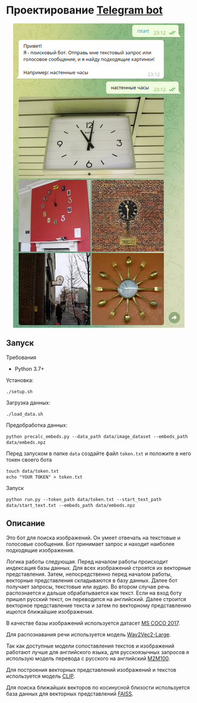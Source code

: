 # Проектирование [Telegram bot](t.me/hse11_design_bot)

<p align="center">
<img align="middle" src="./imgs/dialogue_example.png" />
</p>

## Запуск

Требования
* Python 3.7+

Установка:
```
./setup.sh
```

Загрузка данных:
```
./load_data.sh
```

Предобработка данных:
```
python precalc_embeds.py --data_path data/image_dataset --embeds_path data/embeds.npz
```

Перед запуском в папке ```data``` создайте файл ```token.txt``` и положите в него токен своего бота
```
touch data/token.txt
echo "YOUR TOKEN" > token.txt
```

Запуск
```
python run.py --token_path data/token.txt --start_text_path data/start_text.txt --embeds_path data/embeds.npz
```

## Описание

Это бот для поиска изображений. Он умеет отвечать на текстовые и голосовые сообщения. Бот принимает запрос и находит наиболее подходящие изображения.

Логика работы следующая. Перед началом работы происходит индексация базы данных. Для всех изображений строятся их векторные представления. Затем, непосредственно перед началом работы, векторные представления складываются в базу данных. Далее бот получает запросы, текстовые или аудио. Во втором случае речь распознается и дальше обрабатывается как текст. Если на вход боту пришел русский текст, он переводится на английский. Далее строится векторное представление текста и затем по векторному представлению ищются ближайшие изображения.

В качестве базы изображений используется датасет [MS COCO 2017](https://cocodataset.org/#home).

Для распознавания речи используется модель [Wav2Vec2-Large](https://github.com/jonatasgrosman/asrecognition).

Так как доступные модели сопоставления текстов и изображений работают лучше для английского языка, для русскоязычных запросов я использую модель перевода с русского на английский [M2M100](https://huggingface.co/facebook/m2m100_418M).

Для построения векторных представлений изображений и текстов используется модель [CLIP](https://github.com/openai/CLIP).

Для поиска ближайших векторов по косинусной близости используется база данных для векторных представлений [FAISS](https://github.com/facebookresearch/faiss).
